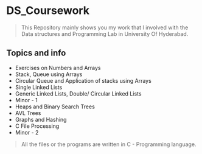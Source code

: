 # DS_Coursework

> This Repository mainly shows you my work that I involved with the Data structures and Programming Lab in University Of Hyderabad.

## Topics and info
- Exercises on Numbers and Arrays
- Stack, Queue using Arrays
- Circular Queue and Application of stacks using Arrays
- Single Linked Lists
- Generic Linked Lists, Double/ Circular Linked Lists
- Minor - 1
- Heaps and Binary Search Trees
- AVL Trees
- Graphs and Hashing
- C File Processing
- Minor - 2


> All the files or the programs are written in C - Programming language.

